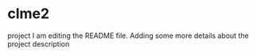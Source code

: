 # clme2
project
I am editing the README file. Adding some more details about the project description

